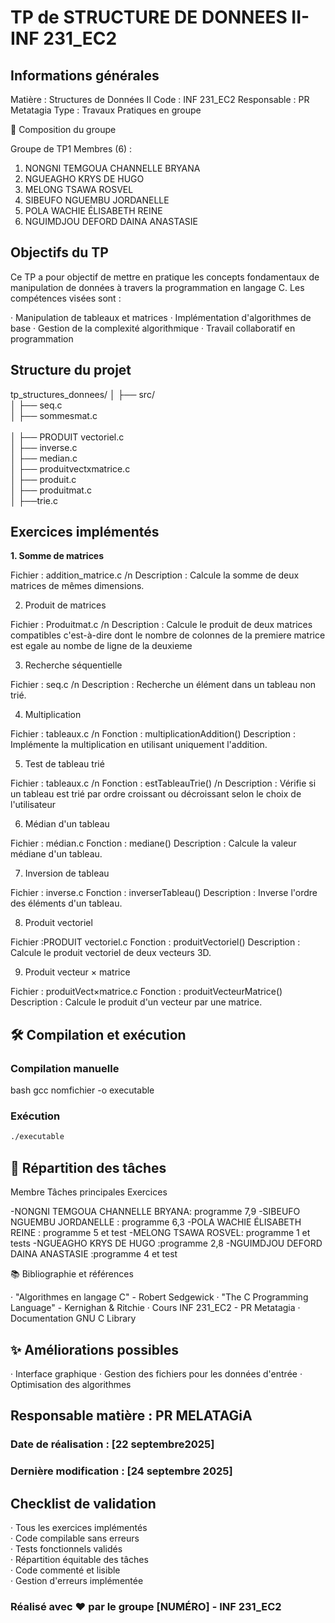 

# TP de STRUCTURE DE DONNEES II-INF 231_EC2

## Informations générales

Matière : Structures de Données II  Code : INF 231_EC2  Responsable : PR Metatagia  Type : Travaux Pratiques en groupe

👥 Composition du groupe

Groupe de TP1 
Membres (6) :

1. NONGNI TEMGOUA CHANNELLE BRYANA 
2. NGUEAGHO KRYS DE HUGO
3. MELONG TSAWA ROSVEL
4. SIBEUFO NGUEMBU JORDANELLE
5. POLA WACHIE ÉLISABETH REINE
6. NGUIMDJOU DEFORD DAINA ANASTASIE 

## Objectifs du TP

Ce TP a pour objectif de mettre en pratique les concepts fondamentaux de manipulation de données à travers la programmation en langage C. Les compétences visées sont :

· Manipulation de tableaux et matrices
· Implémentation d'algorithmes de base
· Gestion de la complexité algorithmique
· Travail collaboratif en programmation

## Structure du projet


tp_structures_donnees/
│
├── src/ <br>
│   ├── seq.c <br>
│   ├── sommesmat.c <br>   
│   ├── PRODUIT vectoriel.c <br>
│   ├── inverse.c <br>
│   ├── median.c <br>
│   ├── produitvectxmatrice.c <br>
│   ├── produit.c <br>
│   ├── produitmat.c <br>
│   ├──trie.c <br>         

## Exercices implémentés

**1. Somme de matrices**

Fichier : addition_matrice.c  /n Description : Calcule la somme de deux matrices de mêmes dimensions.

2. Produit de matrices

Fichier : Produitmat.c  /n
Description : Calcule le produit de deux matrices compatibles c'est-à-dire dont le nombre de colonnes de la premiere matrice est egale au nombe de ligne de la deuxieme

3. Recherche séquentielle

Fichier : seq.c /n
Description : Recherche un élément dans un tableau non trié.

4. Multiplication 

Fichier : tableaux.c /n
Fonction : multiplicationAddition()
Description : Implémente la multiplication en utilisant uniquement l'addition.

5. Test de tableau trié

Fichier : tableaux.c /n
Fonction : estTableauTrie() /n
Description : Vérifie si un tableau est trié par ordre croissant ou décroissant selon le choix de l'utilisateur 

6. Médian d'un tableau

Fichier : médian.c
Fonction : mediane()
Description : Calcule la valeur médiane d'un tableau.

7. Inversion de tableau

Fichier : inverse.c
Fonction : inverserTableau()
Description : Inverse l'ordre des éléments d'un tableau.

8. Produit vectoriel

Fichier :PRODUIT vectoriel.c
Fonction : produitVectoriel()
Description : Calcule le produit vectoriel de deux vecteurs 3D.

9. Produit vecteur × matrice

Fichier : produitVect×matrice.c
Fonction : produitVecteurMatrice()
Description : Calcule le produit d'un vecteur par une matrice.

## 🛠️ Compilation et exécution

### Compilation manuelle

bash
gcc  nomfichier -o executable



### Exécution

```bash
./executable
```



## 🔧 Répartition des tâches

Membre Tâches principales Exercices

-NONGNI TEMGOUA CHANNELLE BRYANA: programme 7,9
-SIBEUFO NGUEMBU JORDANELLE : programme 6,3 
-POLA WACHIE ÉLISABETH REINE  : programme 5 et test
-MELONG TSAWA ROSVEL: programme 1 et tests 
-NGUEAGHO KRYS DE HUGO :programme 2,8
-NGUIMDJOU DEFORD DAINA ANASTASIE :programme 4 et test 



📚 Bibliographie et références

· "Algorithmes en langage C" - Robert Sedgewick
· "The C Programming Language" - Kernighan & Ritchie
· Cours INF 231_EC2 - PR Metatagia
· Documentation GNU C Library

## ✨ Améliorations possibles

· Interface graphique
· Gestion des fichiers pour les données d'entrée
· Optimisation des algorithmes



## Responsable matière : PR MELATAGiA


### Date de réalisation : [22 septembre2025]
### Dernière modification : [24 septembre 2025]



 

 ## Checklist de validation

· Tous les exercices implémentés  
· Code compilable sans erreurs  
· Tests fonctionnels validés  
· Répartition équitable des tâches  
· Code commenté et lisible  
· Gestion d'erreurs implémentée

 ### Réalisé avec ❤️ par le groupe [NUMÉRO] - INF 231_EC2
